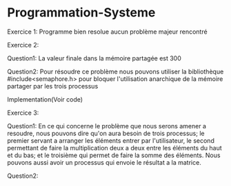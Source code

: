 # Programmation-Systeme
Exercice 1: Programme bien resolue aucun problème majeur rencontré

Exercice 2:

Question1: La valeur finale dans la mémoire partagée est 300

Question2: Pour résoudre ce problème nous pouvons utiliser la bibliothèque #include<semaphore.h>
pour bloquer l'utilisation anarchique de la mémoire partager par les trois processus

Implementation(Voir code)

Exercice 3:

Question1: En ce qui concerne le problème que nous serons amener a resoudre,
nous pouvons dire qu'on aura besoin de trois processus; le premier servant a arranger les éléments entrer par l'utilisateur, 
le second permettant de faire la multiplication deux a deux entre les éléments du haut et du bas; et le troisième qui permet de faire la somme des éléments. Nous pouvons aussi avoir un processus qui envoie le résultat a la matrice.

Question2:
